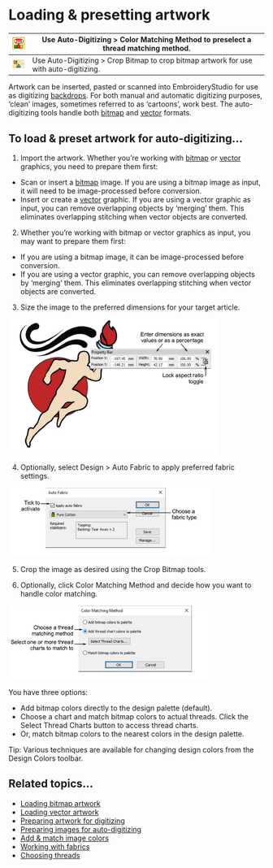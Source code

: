# Loading & presetting artwork

| ![MatchToPalette.png](assets/MatchToPalette.png) | Use Auto-Digitizing > Color Matching Method to preselect a thread matching method.     |
| ------------------------------------------------ | -------------------------------------------------------------------------------------- |
| ![CropCurve.png](assets/CropCurve.png)           | Use Auto-Digitizing > Crop Bitmap to crop bitmap artwork for use with auto-digitizing. |

Artwork can be inserted, pasted or scanned into EmbroideryStudio for use as digitizing [backdrops](../../glossary/glossary). For both manual and automatic digitizing purposes, ‘clean’ images, sometimes referred to as ‘cartoons’, work best. The auto-digitizing tools handle both [bitmap](../../glossary/glossary) and [vector](../../glossary/glossary) formats.

## To load & preset artwork for auto-digitizing...

1. Import the artwork. Whether you’re working with [bitmap](../../glossary/glossary) or [vector](../../glossary/glossary) graphics, you need to prepare them first:

- Scan or insert a [bitmap](../../glossary/glossary) image. If you are using a bitmap image as input, it will need to be image-processed before conversion.
- Insert or create a [vector](../../glossary/glossary) graphic. If you are using a vector graphic as input, you can remove overlapping objects by ‘merging’ them. This eliminates overlapping stitching when vector objects are converted.

2. Whether you’re working with bitmap or vector graphics as input, you may want to prepare them first:

- If you are using a bitmap image, it can be image-processed before conversion.
- If you are using a vector graphic, you can remove overlapping objects by ‘merging’ them. This eliminates overlapping stitching when vector objects are converted.

3. Size the image to the preferred dimensions for your target article.

![automatic00001.png](assets/automatic00001.png)

4. Optionally, select Design > Auto Fabric to apply preferred fabric settings.

![AutoFabric.png](assets/AutoFabric.png)

5. Crop the image as desired using the Crop Bitmap tools.

6. Optionally, click Color Matching Method and decide how you want to handle color matching.

![ColorMatchingMethod.png](assets/ColorMatchingMethod.png)

You have three options:

- Add bitmap colors directly to the design palette (default).
- Choose a chart and match bitmap colors to actual threads. Click the Select Thread Charts button to access thread charts.
- Or, match bitmap colors to the nearest colors in the design palette.

Tip: Various techniques are available for changing design colors from the Design Colors toolbar.

## Related topics...

- [Loading bitmap artwork](../bitmaps/Loading_bitmap_artwork)
- [Loading vector artwork](../vectors/Loading_vector_artwork)
- [Preparing artwork for digitizing](../bitmaps/Preparing_artwork_for_digitizing)
- [Preparing images for auto-digitizing](../bitmaps/Preparing_images_for_auto-digitizing)
- [Add & match image colors](../bitmaps/Add_match_image_colors)
- [Working with fabrics](../../Digitizing/properties/Working_with_fabrics)
- [Choosing threads](../../Basics/threads/Choosing_threads)
